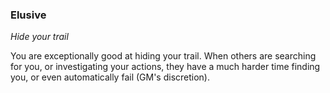 
### Elusive

_Hide your trail_

You are exceptionally good at hiding your trail. When others are searching for you, or investigating your actions, they have a much harder time finding you, or even automatically fail (GM's discretion).
